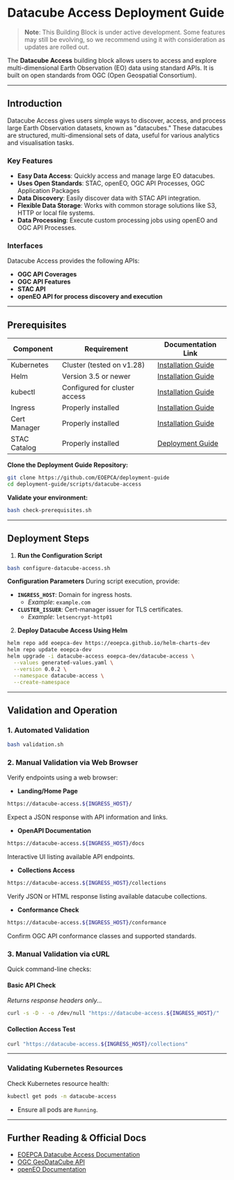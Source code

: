 # Datacube Access Deployment Guide

> **Note**: This Building Block is under active development. Some features may still be evolving, so we recommend using it with consideration as updates are rolled out.

The **Datacube Access** building block allows users to access and explore multi-dimensional Earth Observation (EO) data using standard APIs. It is built on open standards from OGC (Open Geospatial Consortium). 

---

## Introduction

Datacube Access gives users simple ways to discover, access, and process large Earth Observation datasets, known as "datacubes." These datacubes are structured, multi-dimensional sets of data, useful for various analytics and visualisation tasks.

### Key Features

- **Easy Data Access**: Quickly access and manage large EO datacubes.
- **Uses Open Standards**: STAC, openEO, OGC API Processes, OGC Application Packages
- **Data Discovery**: Easily discover data with STAC API integration.
- **Flexible Data Storage**: Works with common storage solutions like S3, HTTP or local file systems.
- **Data Processing**: Execute custom processing jobs using openEO and OGC API Processes.

### Interfaces

Datacube Access provides the following APIs:

- **OGC API Coverages**
- **OGC API Features**
- **STAC API**
- **openEO API for process discovery and execution**

---

## Prerequisites

| Component        | Requirement                   | Documentation Link                                                      |
|------------------|-------------------------------|-------------------------------------------------------------------------|
| Kubernetes       | Cluster (tested on v1.28)     | [Installation Guide](../prerequisites/kubernetes.md)                     |
| Helm             | Version 3.5 or newer          | [Installation Guide](https://helm.sh/docs/intro/install/)               |
| kubectl          | Configured for cluster access | [Installation Guide](https://kubernetes.io/docs/tasks/tools/)           |
| Ingress          | Properly installed            | [Installation Guide](../prerequisites/ingress/overview.md)              |
| Cert Manager     | Properly installed            | [Installation Guide](../prerequisites/tls.md)                           |
| STAC Catalog     | Properly installed            | [Deployment Guide](./resource-discovery.md)                  |

**Clone the Deployment Guide Repository:**

```bash
git clone https://github.com/EOEPCA/deployment-guide
cd deployment-guide/scripts/datacube-access
```

**Validate your environment:**

```bash
bash check-prerequisites.sh
```

---

## Deployment Steps

1. **Run the Configuration Script**

```bash
bash configure-datacube-access.sh
```

**Configuration Parameters**
During script execution, provide:

- **`INGRESS_HOST`**: Domain for ingress hosts.
  - *Example*: `example.com`
- **`CLUSTER_ISSUER`**: Cert-manager issuer for TLS certificates.
  - *Example*: `letsencrypt-http01`


2. **Deploy Datacube Access Using Helm**

```bash
helm repo add eoepca-dev https://eoepca.github.io/helm-charts-dev
helm repo update eoepca-dev
helm upgrade -i datacube-access eoepca-dev/datacube-access \
  --values generated-values.yaml \
  --version 0.0.2 \
  --namespace datacube-access \
  --create-namespace
```


---

## Validation and Operation

### 1. Automated Validation

```bash
bash validation.sh
```

### 2. Manual Validation via Web Browser

Verify endpoints using a web browser:

- **Landing/Home Page**

```bash
https://datacube-access.${INGRESS_HOST}/
```
Expect a JSON response with API information and links.

- **OpenAPI Documentation**

```bash
https://datacube-access.${INGRESS_HOST}/docs
```
Interactive UI listing available API endpoints.

- **Collections Access**

```bash
https://datacube-access.${INGRESS_HOST}/collections
```
Verify JSON or HTML response listing available datacube collections.

- **Conformance Check**

```bash
https://datacube-access.${INGRESS_HOST}/conformance
```
Confirm OGC API conformance classes and supported standards.

### 3. Manual Validation via cURL

Quick command-line checks:

#### Basic API Check

_Returns response headers only..._

```bash
curl -s -D - -o /dev/null "https://datacube-access.${INGRESS_HOST}/"
```

#### Collection Access Test

```bash
curl "https://datacube-access.${INGRESS_HOST}/collections"
```

---

### Validating Kubernetes Resources

Check Kubernetes resource health:

```bash
kubectl get pods -n datacube-access
```

- Ensure all pods are `Running`.

---

## Further Reading & Official Docs

- [EOEPCA Datacube Access Documentation](https://eoepca.readthedocs.io/projects/datacube-access/en/latest/)
- [OGC GeoDataCube API](https://m-mohr.github.io/geodatacube-api/)
- [openEO Documentation](https://openeo.org/documentation/1.0/)

